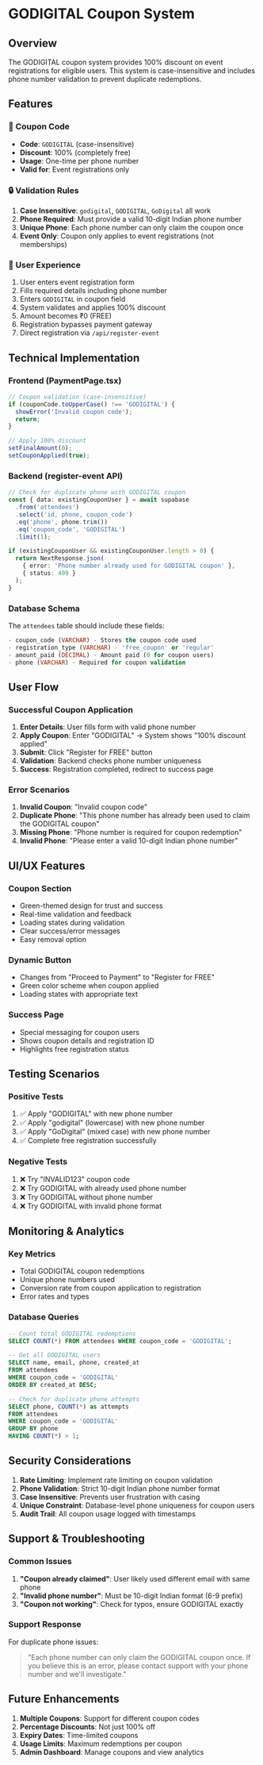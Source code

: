 # GODIGITAL Coupon System

## Overview
The GODIGITAL coupon system provides 100% discount on event registrations for eligible users. This system is case-insensitive and includes phone number validation to prevent duplicate redemptions.

## Features

### 🎫 Coupon Code
- **Code**: `GODIGITAL` (case-insensitive)
- **Discount**: 100% (completely free)
- **Usage**: One-time per phone number
- **Valid for**: Event registrations only

### 🔒 Validation Rules
1. **Case Insensitive**: `godigital`, `GODIGITAL`, `GoDigital` all work
2. **Phone Required**: Must provide a valid 10-digit Indian phone number
3. **Unique Phone**: Each phone number can only claim the coupon once
4. **Event Only**: Coupon only applies to event registrations (not memberships)

### 🚀 User Experience
1. User enters event registration form
2. Fills required details including phone number
3. Enters `GODIGITAL` in coupon field
4. System validates and applies 100% discount
5. Amount becomes ₹0 (FREE)
6. Registration bypasses payment gateway
7. Direct registration via `/api/register-event`

## Technical Implementation

### Frontend (PaymentPage.tsx)
```typescript
// Coupon validation (case-insensitive)
if (couponCode.toUpperCase() !== 'GODIGITAL') {
  showError('Invalid coupon code');
  return;
}

// Apply 100% discount
setFinalAmount(0);
setCouponApplied(true);
```

### Backend (register-event API)
```typescript
// Check for duplicate phone with GODIGITAL coupon
const { data: existingCouponUser } = await supabase
  .from('attendees')
  .select('id, phone, coupon_code')
  .eq('phone', phone.trim())
  .eq('coupon_code', 'GODIGITAL')
  .limit(1);

if (existingCouponUser && existingCouponUser.length > 0) {
  return NextResponse.json(
    { error: 'Phone number already used for GODIGITAL coupon' },
    { status: 409 }
  );
}
```

### Database Schema
The `attendees` table should include these fields:
```sql
- coupon_code (VARCHAR) - Stores the coupon code used
- registration_type (VARCHAR) - 'free_coupon' or 'regular'
- amount_paid (DECIMAL) - Amount paid (0 for coupon users)
- phone (VARCHAR) - Required for coupon validation
```

## User Flow

### Successful Coupon Application
1. **Enter Details**: User fills form with valid phone number
2. **Apply Coupon**: Enter "GODIGITAL" → System shows "100% discount applied"
3. **Submit**: Click "Register for FREE" button
4. **Validation**: Backend checks phone number uniqueness
5. **Success**: Registration completed, redirect to success page

### Error Scenarios
1. **Invalid Coupon**: "Invalid coupon code"
2. **Duplicate Phone**: "This phone number has already been used to claim the GODIGITAL coupon"
3. **Missing Phone**: "Phone number is required for coupon redemption"
4. **Invalid Phone**: "Please enter a valid 10-digit Indian phone number"

## UI/UX Features

### Coupon Section
- Green-themed design for trust and success
- Real-time validation and feedback
- Loading states during validation
- Clear success/error messages
- Easy removal option

### Dynamic Button
- Changes from "Proceed to Payment" to "Register for FREE"
- Green color scheme when coupon applied
- Loading states with appropriate text

### Success Page
- Special messaging for coupon users
- Shows coupon details and registration ID
- Highlights free registration status

## Testing Scenarios

### Positive Tests
1. ✅ Apply "GODIGITAL" with new phone number
2. ✅ Apply "godigital" (lowercase) with new phone number
3. ✅ Apply "GoDigital" (mixed case) with new phone number
4. ✅ Complete free registration successfully

### Negative Tests
1. ❌ Try "INVALID123" coupon code
2. ❌ Try GODIGITAL with already used phone number
3. ❌ Try GODIGITAL without phone number
4. ❌ Try GODIGITAL with invalid phone format

## Monitoring & Analytics

### Key Metrics
- Total GODIGITAL coupon redemptions
- Unique phone numbers used
- Conversion rate from coupon application to registration
- Error rates and types

### Database Queries
```sql
-- Count total GODIGITAL redemptions
SELECT COUNT(*) FROM attendees WHERE coupon_code = 'GODIGITAL';

-- Get all GODIGITAL users
SELECT name, email, phone, created_at 
FROM attendees 
WHERE coupon_code = 'GODIGITAL' 
ORDER BY created_at DESC;

-- Check for duplicate phone attempts
SELECT phone, COUNT(*) as attempts 
FROM attendees 
WHERE coupon_code = 'GODIGITAL' 
GROUP BY phone 
HAVING COUNT(*) > 1;
```

## Security Considerations

1. **Rate Limiting**: Implement rate limiting on coupon validation
2. **Phone Validation**: Strict 10-digit Indian phone number format
3. **Case Insensitive**: Prevents user frustration with casing
4. **Unique Constraint**: Database-level phone uniqueness for coupon users
5. **Audit Trail**: All coupon usage logged with timestamps

## Support & Troubleshooting

### Common Issues
1. **"Coupon already claimed"**: User likely used different email with same phone
2. **"Invalid phone number"**: Must be 10-digit Indian format (6-9 prefix)
3. **"Coupon not working"**: Check for typos, ensure GODIGITAL exactly

### Support Response
For duplicate phone issues:
> "Each phone number can only claim the GODIGITAL coupon once. If you believe this is an error, please contact support with your phone number and we'll investigate."

## Future Enhancements

1. **Multiple Coupons**: Support for different coupon codes
2. **Percentage Discounts**: Not just 100% off
3. **Expiry Dates**: Time-limited coupons
4. **Usage Limits**: Maximum redemptions per coupon
5. **Admin Dashboard**: Manage coupons and view analytics
